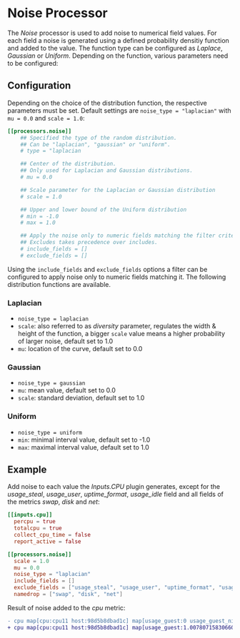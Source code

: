 # Noise Processor

The *Noise* processor is used to add noise to numerical field values. For each field a noise is generated using a defined probability densitiy function and added to the value. The function type can be configured as _Laplace_, _Gaussian_ or _Uniform_.
Depending on the function, various parameters need to be configured:

## Configuration

Depending on the choice of the distribution function, the respective parameters must be set. Default settings are `noise_type = "laplacian"` with `mu = 0.0` and `scale = 1.0`:

```toml
[[processors.noise]]
    ## Specified the type of the random distribution.
    ## Can be "laplacian", "gaussian" or "uniform".
    # type = "laplacian

    ## Center of the distribution.
    ## Only used for Laplacian and Gaussian distributions.
    # mu = 0.0

    ## Scale parameter for the Laplacian or Gaussian distribution
    # scale = 1.0

    ## Upper and lower bound of the Uniform distribution
    # min = -1.0
    # max = 1.0

    ## Apply the noise only to numeric fields matching the filter criteria below.
    ## Excludes takes precedence over includes.
    # include_fields = []
    # exclude_fields = []
```

Using the `include_fields` and `exclude_fields` options a filter can be configured to apply noise only to numeric fields matching it.
The following distribution functions are available.

### Laplacian

* `noise_type = laplacian`
* `scale`: also referred to as _diversity_ parameter, regulates the width & height of the function, a bigger `scale` value means a higher probability of larger noise, default set to 1.0
* `mu`: location of the curve, default set to 0.0

### Gaussian

* `noise_type = gaussian`
* `mu`: mean value, default set to 0.0
* `scale`: standard deviation, default set to 1.0

### Uniform

* `noise_type = uniform`
* `min`: minimal interval value, default set to -1.0
* `max`: maximal interval value, default set to 1.0

## Example

Add noise to each value the *Inputs.CPU*  plugin generates, except for the _usage\_steal_, _usage\_user_, _uptime\_format_, _usage\_idle_ field and all fields of the metrics _swap_, _disk_ and _net_:

```toml
[[inputs.cpu]]
  percpu = true
  totalcpu = true
  collect_cpu_time = false
  report_active = false

[[processors.noise]]
  scale = 1.0
  mu = 0.0
  noise_type = "laplacian"
  include_fields = []
  exclude_fields = ["usage_steal", "usage_user", "uptime_format", "usage_idle" ]
  namedrop = ["swap", "disk", "net"]
```

Result of noise added to the _cpu_ metric:

```diff
- cpu map[cpu:cpu11 host:98d5b8dbad1c] map[usage_guest:0 usage_guest_nice:0 usage_idle:94.3999999994412 usage_iowait:0 usage_irq:0.1999999999998181 usage_nice:0 usage_softirq:0.20000000000209184 usage_steal:0 usage_system:1.2000000000080036 usage_user:4.000000000014552]
+ cpu map[cpu:cpu11 host:98d5b8dbad1c] map[usage_guest:1.0078071583066057 usage_guest_nice:0.523063861602435 usage_idle:95.53920223476884 usage_iowait:0.5162661526251292 usage_irq:0.7138529816101375 usage_nice:0.6119678488887954 usage_softirq:0.5573585443688622 usage_steal:0.2006120911289802 usage_system:1.2954475820198437 usage_user:6.885664792615023]
```
